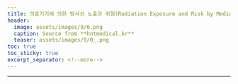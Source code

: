 ```yaml
---
title: 의료기기에 의한 방사선 노출과 위험(Radiation Exposure and Risk by Medical Devices)
header:
  image: assets/images/9/0.png
  caption: Source from **hntmedical.kr**
  teaser: assets/images/9/0_.png
toc: true
toc_sticky: true
excerpt_separator: <!--more-->
---
```

---

